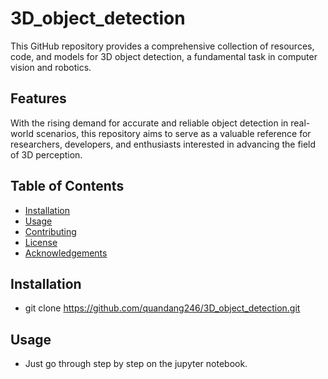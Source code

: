 # 3D_object_detection
This GitHub repository provides a comprehensive collection of resources, code, and models for 3D object detection, a fundamental task in computer vision and robotics.

## Features
With the rising demand for accurate and reliable object detection in real-world scenarios, this repository aims to serve as a valuable reference for researchers, developers, and enthusiasts interested in advancing the field of 3D perception.

## Table of Contents

- [Installation](#installation)
- [Usage](#usage)
- [Contributing](#contributing)
- [License](#license)
- [Acknowledgements](#acknowledgements)

## Installation
- git clone https://github.com/quandang246/3D_object_detection.git

## Usage
- Just go through step by step on the jupyter notebook.
